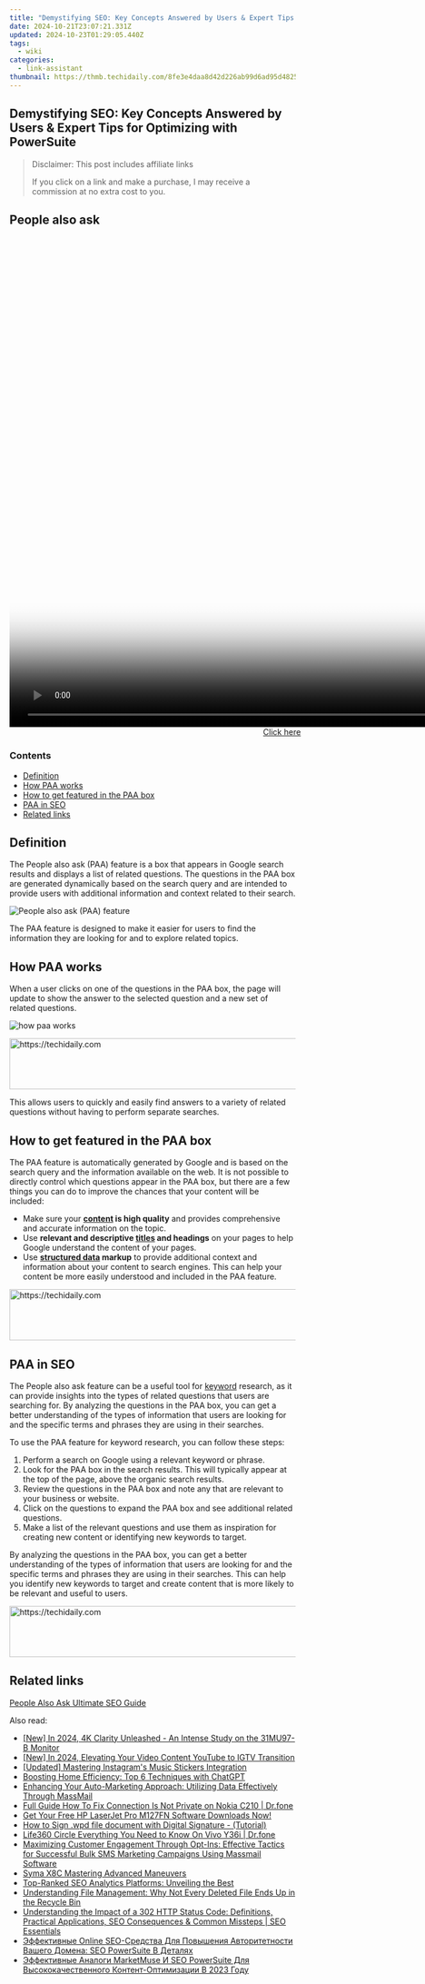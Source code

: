 ```yaml
---
title: "Demystifying SEO: Key Concepts Answered by Users & Expert Tips for Optimizing with PowerSuite"
date: 2024-10-21T23:07:21.331Z
updated: 2024-10-23T01:29:05.440Z
tags:
  - wiki
categories:
  - link-assistant
thumbnail: https://thmb.techidaily.com/8fe3e4daa8d42d226ab99d6ad95d4825a0edf9f54adc2ff54b0e8f531a27fde7.jpg
---
```


## Demystifying SEO: Key Concepts Answered by Users & Expert Tips for Optimizing with PowerSuite

>  Disclaimer: This post includes affiliate links
>
>  If you click on a link and make a purchase, I may receive a commission at no extra cost to you.
>

## People also ask

<!-- affiliate ads begin -->
<span id="1495277">
					<video width="1536" height="864" style="cursor:pointer"
           poster="//a.impactradius-go.com/display-clicktoplayimage/1495277.png"
           onclick="if(!this.playClicked){this.play();this.setAttribute('controls',true);this.playClicked=true;}">
	   <source src="//a.impactradius-go.com/display-ad/17189-1495277">
	   <img src="//a.impactradius-go.com/display-clicktoplayimage/1495277.png" style="border: none; height: 100%; width: 100%; object-fit: contain">
	</video>
	<div style="width:960px;text-align:center"><a href="javascript:window.open(decodeURIComponent('https%3A%2F%2Ffunwhole.sjv.io%2Fc%2F5597632%2F1495277%2F17189'), '_blank');void(0);">Click here</a></div>
</span>
<img height="0" width="0" src="https://imp.pxf.io/i/5597632/1495277/17189" style="position:absolute;visibility:hidden;" border="0" />
<!-- affiliate ads end -->

### Contents

* [Definition](https://tools.techidaily.com/link-assistant/products/)
* [How PAA works](https://tools.techidaily.com/link-assistant/products/)
* [How to get featured in the PAA box](https://tools.techidaily.com/link-assistant/products/)
* [PAA in SEO](https://tools.techidaily.com/link-assistant/products/)
* [Related links](https://tools.techidaily.com/link-assistant/products/)

## Definition

The People also ask (PAA) feature is a box that appears in Google search results and displays a list of related questions. The questions in the PAA box are generated dynamically based on the search query and are intended to provide users with additional information and context related to their search.

![People also ask (PAA) feature](https://cdn1.link-assistant.com/thumbs/w718-c1/upload/seowiki/posts/96/paa.png)

The PAA feature is designed to make it easier for users to find the information they are looking for and to explore related topics.

## How PAA works

When a user clicks on one of the questions in the PAA box, the page will update to show the answer to the selected question and a new set of related questions.

![how paa works](https://cdn1.link-assistant.com/thumbs/w725-c1/upload/seowiki/posts/96/paa1.png)

<!-- affiliate ads begin -->
<a href="https://ephamedtechinc.pxf.io/c/5597632/2145009/26400" target="_top" id="2145009">
  <img src="//a.impactradius-go.com/display-ad/26400-2145009" border="0" alt="https://techidaily.com" width="728" height="90"/>
</a>
<img height="0" width="0" src="https://ephamedtechinc.pxf.io/i/5597632/2145009/26400" style="position:absolute;visibility:hidden;" border="0" />
<!-- affiliate ads end -->

This allows users to quickly and easily find answers to a variety of related questions without having to perform separate searches.

## How to get featured in the PAA box

The PAA feature is automatically generated by Google and is based on the search query and the information available on the web. It is not possible to directly control which questions appear in the PAA box, but there are a few things you can do to improve the chances that your content will be included:

* Make sure your **[content](https://tools.techidaily.com/link-assistant/products/) is high quality** and provides comprehensive and accurate information on the topic.
* Use **relevant and descriptive [titles](https://tools.techidaily.com/link-assistant/products/) and headings** on your pages to help Google understand the content of your pages.
* Use **[structured data](https://tools.techidaily.com/link-assistant/products/) markup** to provide additional context and information about your content to search engines. This can help your content be more easily understood and included in the PAA feature.

<!-- affiliate ads begin -->
<a href="https://aligracehair.sjv.io/c/5597632/1938750/19272" target="_top" id="1938750">
  <img src="//a.impactradius-go.com/display-ad/19272-1938750" border="0" alt="https://techidaily.com" width="728" height="90"/>
</a>
<img height="0" width="0" src="https://aligracehair.sjv.io/i/5597632/1938750/19272" style="position:absolute;visibility:hidden;" border="0" />
<!-- affiliate ads end -->

## PAA in SEO

The People also ask feature can be a useful tool for [keyword](https://tools.techidaily.com/link-assistant/products/) research, as it can provide insights into the types of related questions that users are searching for. By analyzing the questions in the PAA box, you can get a better understanding of the types of information that users are looking for and the specific terms and phrases they are using in their searches.

To use the PAA feature for keyword research, you can follow these steps:

1. Perform a search on Google using a relevant keyword or phrase.
2. Look for the PAA box in the search results. This will typically appear at the top of the page, above the organic search results.
3. Review the questions in the PAA box and note any that are relevant to your business or website.
4. Click on the questions to expand the PAA box and see additional related questions.
5. Make a list of the relevant questions and use them as inspiration for creating new content or identifying new keywords to target.

By analyzing the questions in the PAA box, you can get a better understanding of the types of information that users are looking for and the specific terms and phrases they are using in their searches. This can help you identify new keywords to target and create content that is more likely to be relevant and useful to users.

<!-- affiliate ads begin -->
<a href="https://25home.pxf.io/c/5597632/2148649/16836" target="_top" id="2148649">
  <img src="//a.impactradius-go.com/display-ad/16836-2148649" border="0" alt="https://techidaily.com" width="720" height="90"/>
</a>
<img height="0" width="0" src="https://25home.pxf.io/i/5597632/2148649/16836" style="position:absolute;visibility:hidden;" border="0" />
<!-- affiliate ads end -->

## Related links

[People Also Ask Ultimate SEO Guide](https://tools.techidaily.com/link-assistant/products/)

<ins class="adsbygoogle"
     style="display:block"
     data-ad-format="autorelaxed"
     data-ad-client="ca-pub-7571918770474297"
     data-ad-slot="1223367746"></ins>

<ins class="adsbygoogle"
     style="display:block"
     data-ad-client="ca-pub-7571918770474297"
     data-ad-slot="8358498916"
     data-ad-format="auto"
     data-full-width-responsive="true"></ins>

<span class="atpl-alsoreadstyle">Also read:</span>
<div><ul>
<li><a href="https://article-helps.techidaily.com/new-in-2024-4k-clarity-unleashed-an-intense-study-on-the-31mu97-b-monitor/"><u>[New] In 2024, 4K Clarity Unleashed - An Intense Study on the 31MU97-B Monitor</u></a></li>
<li><a href="https://facebook-record-videos.techidaily.com/new-in-2024-elevating-your-video-content-youtube-to-igtv-transition/"><u>[New] In 2024, Elevating Your Video Content YouTube to IGTV Transition</u></a></li>
<li><a href="https://instagram-video-recordings.techidaily.com/updated-mastering-instagrams-music-stickers-integration/"><u>[Updated] Mastering Instagram's Music Stickers Integration</u></a></li>
<li><a href="https://tech-revival.techidaily.com/boosting-home-efficiency-top-6-techniques-with-chatgpt/"><u>Boosting Home Efficiency: Top 6 Techniques with ChatGPT</u></a></li>
<li><a href="https://win-top.techidaily.com/enhancing-your-auto-marketing-approach-utilizing-data-effectively-through-massmail/"><u>Enhancing Your Auto-Marketing Approach: Utilizing Data Effectively Through MassMail</u></a></li>
<li><a href="https://howto.techidaily.com/full-guide-how-to-fix-connection-is-not-private-on-nokia-c210-drfone-by-drfone-fix-android-problems-fix-android-problems/"><u>Full Guide How To Fix Connection Is Not Private on Nokia C210 | Dr.fone</u></a></li>
<li><a href="https://win-dash.techidaily.com/get-your-free-hp-laserjet-pro-m127fn-software-downloads-now/"><u>Get Your Free HP LaserJet Pro M127FN Software Downloads Now!</u></a></li>
<li><a href="https://blog-min.techidaily.com/how-to-sign-wpd-file-document-with-digital-signature-tutorial-by-ldigisigner-sign-a-word-sign-a-word/"><u>How to Sign .wpd file document with Digital Signature - (Tutorial)</u></a></li>
<li><a href="https://fake-location.techidaily.com/life360-circle-everything-you-need-to-know-on-vivo-y36i-drfone-by-drfone-virtual-android/"><u>Life360 Circle Everything You Need to Know On Vivo Y36i | Dr.fone</u></a></li>
<li><a href="https://win-top.techidaily.com/maximizing-customer-engagement-through-opt-ins-effective-tactics-for-successful-bulk-sms-marketing-campaigns-using-massmail-software/"><u>Maximizing Customer Engagement Through Opt-Ins: Effective Tactics for Successful Bulk SMS Marketing Campaigns Using Massmail Software</u></a></li>
<li><a href="https://article-files.techidaily.com/syma-x8c-mastering-advanced-maneuvers/"><u>Syma X8C Mastering Advanced Maneuvers</u></a></li>
<li><a href="https://win-top.techidaily.com/top-ranked-seo-analytics-platforms-unveiling-the-best/"><u>Top-Ranked SEO Analytics Platforms: Unveiling the Best</u></a></li>
<li><a href="https://win-top.techidaily.com/understanding-file-management-why-not-every-deleted-file-ends-up-in-the-recycle-bin/"><u>Understanding File Management: Why Not Every Deleted File Ends Up in the Recycle Bin</u></a></li>
<li><a href="https://win-top.techidaily.com/understanding-the-impact-of-a-302-http-status-code-definitions-practical-applications-seo-consequences-and-common-missteps-seo-essentials/"><u>Understanding the Impact of a 302 HTTP Status Code: Definitions, Practical Applications, SEO Consequences & Common Missteps | SEO Essentials</u></a></li>
<li><a href="https://win-top.techidaily.com/effektivnye-online-seo-sredstva-dlya-povysheniya-avtoritetnosti-vashego-domena-seo-powersuite-v-detalyah/"><u>Эффективные Online SEO-Средства Для Повышения Авторитетности Вашего Домена: SEO PowerSuite В Деталях</u></a></li>
<li><a href="https://win-top.techidaily.com/effektivnye-analogi-marketmuse-i-seo-powersuite-dlya-vysokokachestvennogo-kontent-optimizacii-v-2023-godu/"><u>Эффективные Аналоги MarketMuse И SEO PowerSuite Для Высококачественного Контент-Оптимизации В 2023 Году</u></a></li>
</ul></div>

